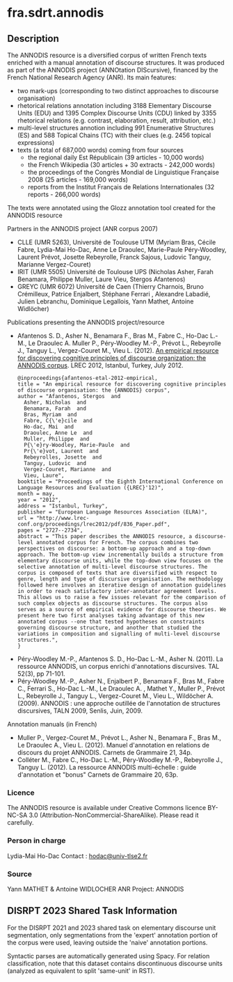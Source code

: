 # fra.sdrt.annodis

## Description

The ANNODIS resource is a diversified corpus of written French texts enriched with a manual annotation of discourse structures. It was produced as part of the ANNODIS project (ANNOtation DIScursive), financed by the French National Research Agency (ANR). Its main features:

  * two mark-ups (corresponding to two distinct approaches to discourse organisation)
  * rhetorical relations annotation including 3188 Elementary Discourse Units (EDU) and 1395 Complex Discourse Units (CDU) linked by 3355 rhetorical relations (e.g. contrast, elaboration, result, attribution, etc.)
  * multi-level structures annotion including 991 Enumerative Structures (ES) and 588 Topical Chains (TC) with their clues (e.g. 2456 topical expressions)
  * texts (a total of 687,000 words) coming from four sources
    * the regional daily Est Républicain (39 articles - 10,000 words)
    * the French Wikipedia (30 articles + 30 extracts - 242,000 words)
    * the proceedings of the Congrès Mondial de Linguistique Française 2008 (25 articles - 169,000 words)
    * reports from the Institut Français de Relations Internationales (32 reports - 266,000 words)

The texts were annotated using the Glozz annotation tool created for the ANNODIS resource

Partners in the ANNODIS project (ANR corpus 2007)

  * CLLE (UMR 5263), Université de Toulouse UTM (Myriam Bras, Cécile Fabre, Lydia-Mai Ho-Dac, Anne Le Draoulec, Marie-Paule Péry-Woodley, Laurent Prévot, Josette Rebeyrolle, Franck Sajous, Ludovic Tanguy, Marianne Vergez-Couret)
  * IRIT (UMR 5505) Université de Toulouse UPS (Nicholas Asher, Farah Benamara, Philippe Muller, Laure Vieu, Stergos Afantenos)
  * GREYC (UMR 6072) Université de Caen (Thierry Charnois, Bruno Crémilleux, Patrice Enjalbert, Stéphane Ferrari , Alexandre Labadié, Julien Lebranchu, Dominique Legallois, Yann Mathet, Antoine Widlöcher)

Publications presenting the ANNODIS project/resource

  * Afantenos S. D., Asher N., Benamara F., Bras M., Fabre C., Ho-Dac L.-M., Le Draoulec A. Muller P., Péry-Woodley M.-P., Prévot L., Rebeyrolle J., Tanguy L., Vergez-Couret M., Vieu L. (2012). [An empirical resource for discovering cognitive principles of discourse organization: the ANNODIS corpus](https://aclanthology.org/L12-1498/). LREC 2012, Istanbul, Turkey, July 2012. 
    ```
    @inproceedings{afantenos-etal-2012-empirical,
    title = "An empirical resource for discovering cognitive principles of discourse organisation: the {ANNODIS} corpus",
    author = "Afantenos, Stergos  and
      Asher, Nicholas  and
      Benamara, Farah  and
      Bras, Myriam  and
      Fabre, C{\'e}cile  and
      Ho-dac, Mai  and
      Draoulec, Anne Le  and
      Muller, Philippe  and
      P{\'e}ry-Woodley, Marie-Paule  and
      Pr{\'e}vot, Laurent  and
      Rebeyrolles, Josette  and
      Tanguy, Ludovic  and
      Vergez-Couret, Marianne  and
      Vieu, Laure",
    booktitle = "Proceedings of the Eighth International Conference on Language Resources and Evaluation ({LREC}'12)",
    month = may,
    year = "2012",
    address = "Istanbul, Turkey",
    publisher = "European Language Resources Association (ELRA)",
    url = "http://www.lrec-conf.org/proceedings/lrec2012/pdf/836_Paper.pdf",
    pages = "2727--2734",
    abstract = "This paper describes the ANNODIS resource, a discourse-level annotated corpus for French. The corpus combines two perspectives on discourse: a bottom-up approach and a top-down approach. The bottom-up view incrementally builds a structure from elementary discourse units, while the top-down view focuses on the selective annotation of multi-level discourse structures. The corpus is composed of texts that are diversified with respect to genre, length and type of discursive organisation. The methodology followed here involves an iterative design of annotation guidelines in order to reach satisfactory inter-annotator agreement levels. This allows us to raise a few issues relevant for the comparison of such complex objects as discourse structures. The corpus also serves as a source of empirical evidence for discourse theories. We present here two first analyses taking advantage of this new annotated corpus --one that tested hypotheses on constraints governing discourse structure, and another that studied the variations in composition and signalling of multi-level discourse structures.",
    }
    ```
  * Péry-Woodley M.-P., Afantenos S. D., Ho-Dac L.-M., Asher N. (2011). La ressource ANNODIS, un corpus enrichi d'annotations discursives. TAL 52(3), pp 71-101. 
  * Péry-Woodley M.-P., Asher N., Enjalbert P., Benamara F., Bras M., Fabre C., Ferrari S., Ho-Dac L.-M., Le Draoulec A. , Mathet Y., Muller P., Prévot L., Rebeyrolle J., Tanguy L., Vergez-Couret M., Vieu L., Wildöcher A. (2009). ANNODIS : une approche outillée de l'annotation de structures discursives, TALN 2009, Senlis, Juin, 2009. 

Annotation manuals (in French)

  * Muller P., Vergez-Couret M., Prévot L., Asher N., Benamara F., Bras M., Le Draoulec A., Vieu L. (2012). Manuel d'annotation en relations de discours du projet ANNODIS. Carnets de Grammaire 21, 34p. 
  * Colléter M., Fabre C., Ho-Dac L.-M., Péry-Woodley M.-P., Rebeyrolle J., Tanguy L. (2012). La ressource ANNODIS multi-échelle : guide d'annotation et "bonus" Carnets de Grammaire 20, 63p. 

### Licence

The ANNODIS resource is available under Creative Commons licence BY-NC-SA 3.0 (Attribution-NonCommercial-ShareAlike). Please read it carefully.

### Person in charge

Lydia-Mai Ho-Dac
Contact : hodac@univ-tlse2.fr

### Source

Yann MATHET & Antoine WIDLOCHER
ANR Project: ANNODIS

## DISRPT 2023 Shared Task Information

For the DISRPT 2021 and 2023 shared task on elementary discourse unit segmentation, only segmentations from the 'expert' annotation portion of the corpus were used, leaving outside the 'naive' annotation portions. 

Syntactic parses are automatically generated using Spacy. For relation classification, note that this dataset contains discontinuous discourse units (analyzed as equivalent to split 'same-unit' in RST). 
